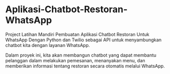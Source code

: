 # Aplikasi-Chatbot-Restoran-WhatsApp

Project Latihan Mandiri Pembuatan Aplikasi Chatbot Restoran Untuk WhatsApp Dengan Python dan Twilio sebagai API untuk menyambungkan chatbot kita dengan layanan WhatsApp.

Dalam proyek ini, kita akan membangun chatbot yang dapat membantu pelanggan dalam melakukan pemesanan, menanyakan menu, dan memberikan informasi tentang restoran secara otomatis melalui WhatsApp.